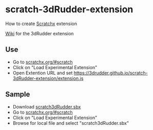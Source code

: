 # scratch-3dRudder-extension

How to create [Scratchx](https://github.com/LLK/scratchx/wiki#introduction) extension

[Wiki](https://wiki.3drudder-download.com/scratchx) for the 3dRudder extension

## Use
* Go to [scratchx.org/#scratch](http://scratchx.org/#scratch)
* Click on "Load Experimental Extension"
* Open Extention URL and set https://3drudder.github.io/scratch-3dRudder-extension/extension.js


## Sample 
* Download [scratch3dRudder.sbx](https://3drudder.github.io/scratch-3dRudder-extension/scratch3dRudder.sbx)
* Go to [scratchx.org/#scratch](http://scratchx.org/#scratch)
* Click on "Load Experimental Extension"
* Browse for local file and select "scratch3dRudder.sbx"